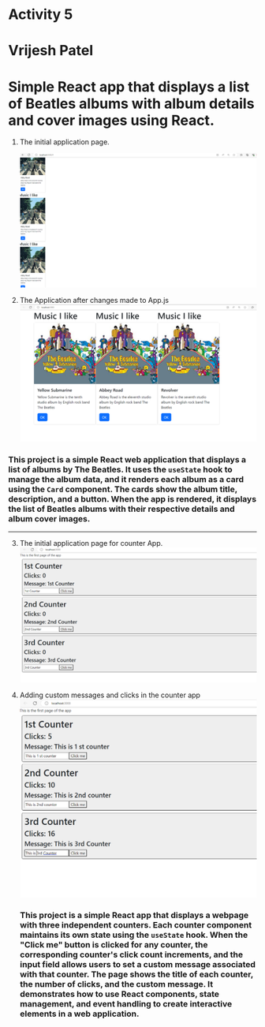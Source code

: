# Activity 5 
# Vrijesh Patel
# Simple React app that displays a list of Beatles albums with album details and cover images using React.


1. The initial application page. 

   ![Screen shot Of 1st home page ](ss2.PNG)

2. The Application after changes made to App.js
 ![Screen shot Of 2nd home page ](ss1.PNG)

 ###  This project is a simple React web application that displays a list of albums by The Beatles. It uses the `useState` hook to manage the album data, and it renders each album as a card using the `Card` component. The cards show the album title, description, and a button. When the app is rendered, it displays the list of Beatles albums with their respective details and album cover images.
---------------------------------------------------------------------------------------------------------------------------------------------------------------------------------
 
3. The initial application page for counter App.
     ![Screen shot Of 1st home page ](ss3.PNG)

4. Adding custom messages and clicks in the counter app
      ![Screen shot Of 1st home page ](ss4.PNG)

      ### This project is a simple React app that displays a webpage with three independent counters. Each counter component maintains its own state using the `useState` hook. When the "Click me" button is clicked for any counter, the corresponding counter's click count increments, and the input field allows users to set a custom message associated with that counter. The page shows the title of each counter, the number of clicks, and the custom message. It demonstrates how to use React components, state management, and event handling to create interactive elements in a web application.
